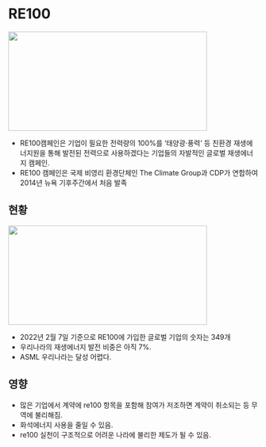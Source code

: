 # RE100
<img src="https://search.pstatic.net/common/?src=http%3A%2F%2Fimgnews.naver.net%2Fimage%2F018%2F2021%2F01%2F05%2F0004821525_001_20210105110208424.jpg&type=l340_165" width="400" height="200">

* RE100캠페인은 기업이 필요한 전력량의 100%를 ‘태양광·풍력’ 등 친환경 재생에너지원을 통해 발전된 전력으로 사용하겠다는 기업들의 자발적인 글로벌 재생에너지 캠페인.
* RE100 캠페인은 국제 비영리 환경단체인 The Climate Group과 CDP가 연합하여 2014년 뉴욕 기후주간에서 처음 발족

## 현황

<img src="https://search.pstatic.net/common/?src=http%3A%2F%2Fimgnews.naver.net%2Fimage%2F5244%2F2024%2F04%2F24%2F0000484352_001_20240424160601499.jpg&type=sc960_832" width="400" height="200">


* 2022년 2월 7일 기준으로 RE100에 가입한 글로벌 기업의 숫자는 349개
* 우리나라의 재생에너지 발전 비중은 아직 7%.
* ASML 우리나라는 달성 어렵다.

## 영향

* 많은 기업에서 계약에 re100 항목을 포함해 참여가 저조하면 계약이 취소되는 등 무역에 불리해짐.
* 화석에너지 사용을 줄일 수 있음.
* re100 실천이 구조적으로 어려운 나라에 불리한 제도가 될 수 있음.
